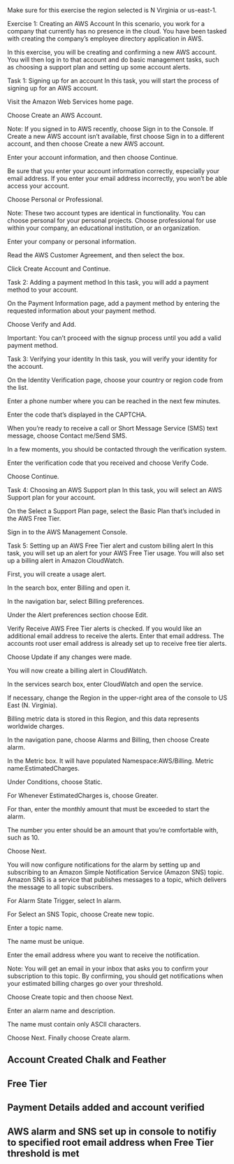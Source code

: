 Make sure for this exercise the region selected is N Virginia or us-east-1.

Exercise 1: Creating an AWS Account
In this scenario, you work for a company that currently has no presence in the cloud. You have been tasked with creating the company’s employee directory application in AWS.

In this exercise, you will be creating and confirming a new AWS account. You will then log in to that account and do basic management tasks, such as choosing a support plan and setting up some account alerts.

Task 1: Signing up for an account
In this task, you will start the process of signing up for an AWS account.

Visit the Amazon Web Services home page.

Choose Create an AWS Account.

Note: If you signed in to AWS recently, choose Sign in to the Console. If Create a new AWS account isn’t available, first choose Sign in to a different account, and then choose Create a new AWS account.

Enter your account information, and then choose Continue.

Be sure that you enter your account information correctly, especially your email address. If you enter your email address incorrectly, you won’t be able access your account.

Choose Personal or Professional.

Note: These two account types are identical in functionality. You can choose personal for your personal projects. Choose professional for use within your company, an educational institution, or an organization.

Enter your company or personal information.

Read the AWS Customer Agreement, and then select the box.

Click Create Account and Continue.

Task 2: Adding a payment method
In this task, you will add a payment method to your account.

On the Payment Information page, add a payment method by entering the requested information about your payment method.

Choose Verify and Add.

Important: You can’t proceed with the signup process until you add a valid payment method.

Task 3: Verifying your identity
In this task, you will verify your identity for the account.

On the Identity Verification page, choose your country or region code from the list.

Enter a phone number where you can be reached in the next few minutes.

Enter the code that’s displayed in the CAPTCHA.

When you’re ready to receive a call or Short Message Service (SMS) text message, choose Contact me/Send SMS.

In a few moments, you should be contacted through the verification system.

Enter the verification code that you received and choose Verify Code.

Choose Continue.

Task 4: Choosing an AWS Support plan
In this task, you will select an AWS Support plan for your account.

On the Select a Support Plan page, select the Basic Plan that’s included in the AWS Free Tier.

Sign in to the AWS Management Console.

Task 5: Setting up an AWS Free Tier alert and custom billing alert
In this task, you will set up an alert for your AWS Free Tier usage. You will also set up a billing alert in Amazon CloudWatch.

First, you will create a usage alert.

In the search box, enter Billing and open it.

In the navigation bar, select Billing preferences.

Under the Alert preferences section choose Edit.

Verify Receive AWS Free Tier alerts is checked. If you would like an additional email address to receive the alerts. Enter that email address. The accounts root user email address is already set up to receive free tier alerts.

Choose Update if any changes were made.

You will now create a billing alert in CloudWatch.

In the services search box, enter CloudWatch and open the service.

If necessary, change the Region in the upper-right area of the console to US East (N. Virginia).

Billing metric data is stored in this Region, and this data represents worldwide charges.

In the navigation pane, choose Alarms and Billing, then choose Create alarm.

In the Metric box. It will have populated Namespace:AWS/Billing. Metric name:EstimatedCharges.

Under Conditions, choose Static.

For Whenever EstimatedCharges is, choose Greater.

For than, enter the monthly amount that must be exceeded to start the alarm.

The number you enter should be an amount that you’re comfortable with, such as 10.

Choose Next.

You will now configure notifications for the alarm by setting up and subscribing to an Amazon Simple Notification Service (Amazon SNS) topic. Amazon SNS is a service that publishes messages to a topic, which delivers the message to all topic subscribers.

For Alarm State Trigger, select In alarm.

For Select an SNS Topic, choose Create new topic.

Enter a topic name.

The name must be unique.

Enter the email address where you want to receive the notification.

Note: You will get an email in your inbox that asks you to confirm your subscription to this topic. By confirming, you should get notifications when your estimated billing charges go over your threshold.

Choose Create topic and then choose Next.

Enter an alarm name and description.

The name must contain only ASCII characters.

Choose Next. Finally choose Create alarm.

## Account Created Chalk and Feather

## Free Tier

## Payment Details added and account verified

## AWS alarm and SNS set up in console to notifiy to specified root email address when Free Tier threshold is met
